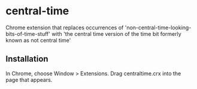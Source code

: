 central-time
============

Chrome extension that replaces occurrences of 'non-central-time-looking-bits-of-time-stuff' with 'the central time version of the time bit formerly known as not central time'

Installation
------------

In Chrome, choose Window > Extensions.  Drag centraltime.crx into the page that appears.
